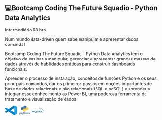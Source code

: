 ## 💻Bootcamp Coding The Future Squadio - Python Data Analytics

Intermediário
68 hrs

Num mundo data-driven quem sabe manipular e apresentar dados comanda!

Bootcamp Coding The Future Squadio - Python Data Analytics tem o objetivo de ensinar a manipular, gerenciar e apresentar grandes massas de dados através de habilidades práticas para construir dashboards funcionais.

Aprender o processo de instalação, conceitos de funções Python e os seus principais comandos, dar os primeiros passos em noções importantes de base de dados relacionais e não relacionais (SQL e noSQL) e aprender a integrar esse conhecimento ao Power BI, uma poderosa ferramenta de tratamento e visualização de dados.

<div>
  <img align="center" alt="vscode" height="30" width="40" src="https://raw.githubusercontent.com/devicons/devicon/master/icons/vscode/vscode-original.svg">
  <img align="center" alt="python" height="30" width="40" src="https://raw.githubusercontent.com/devicons/devicon/master/icons/python/python-original-wordmark.svg">
  <img align="center" alt="mysql" height="30" width="40" src="https://raw.githubusercontent.com/devicons/devicon/master/icons/mysql/mysql-plain-wordmark.svg">
</div>
